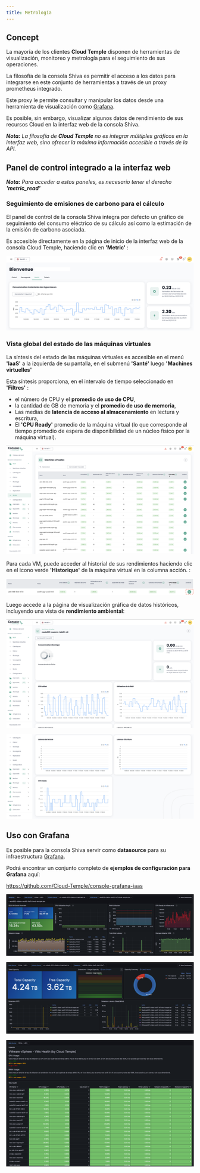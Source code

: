 ```yaml
---
title: Metrología
---
```


## Concept

La mayoría de los clientes __Cloud Temple__ disponen de herramientas de visualización, monitoreo y metrología para el seguimiento de sus operaciones.

La filosofía de la consola Shiva es permitir el acceso a los datos para integrarse en este conjunto de herramientas a través de un proxy prometheus integrado.

Este proxy le permite consultar y manipular los datos desde una herramienta de visualización como [Grafana](https://grafana.com).

Es posible, sin embargo, visualizar algunos datos de rendimiento de sus recursos Cloud en la interfaz web de la consola Shiva.

*__Nota:__ La filosofía de __Cloud Temple__ no es integrar múltiples gráficos en la interfaz web, sino ofrecer la máxima información accesible a través de la API.*

## Panel de control integrado a la interfaz web

*__Nota:__ Para acceder a estos paneles, es necesario tener el derecho __'metric_read'__*

### Seguimiento de emisiones de carbono para el cálculo

El panel de control de la consola Shiva integra por defecto un gráfico de seguimiento del consumo eléctrico de su cálculo así como la estimación
de la emisión de carbono asociada.

Es accesible directamente en la página de inicio de la interfaz web de la consola Cloud Temple, haciendo clic en __'Metric'__ :

![](images/metrics_hypervisors_co2.png)

### Vista global del estado de las máquinas virtuales

La síntesis del estado de las máquinas virtuales es accesible en el menú __'IaaS'__ a la izquierda de su pantalla, en el submenú __'Santé'__ luego __'Machines virtuelles'__

Esta síntesis proporciona, en el intervalo de tiempo seleccionado en __'Filtres'__ :

- el número de CPU y el __promedio de uso de CPU__,
- la cantidad de GB de memoria y el __promedio de uso de memoria__,
- Las medias de __latencia de acceso al almacenamiento__ en lectura y escritura,
- El __'CPU Ready'__ promedio de la máquina virtual (lo que corresponde al tiempo promedio de espera de disponibilidad de un núcleo físico por la máquina virtual).

![](images/shiva_metric_000.png)

Para cada VM, puede acceder al historial de sus rendimientos haciendo clic en el icono verde __'Historique'__ de la máquina virtual en la columna acción. :

![](images/shiva_metric_003.png)

Luego accede a la página de visualización gráfica de datos históricos, incluyendo una vista de __rendimiento ambiental__:

![](images/shiva_metric_001.png)

![](images/shiva_metric_002.png)

## Uso con __Grafana__

Es posible para la consola Shiva servir como __datasource__ para su infraestructura [Grafana](https://grafana.com).

Podrá encontrar un conjunto completo de __ejemplos de configuración para Grafana__ aquí:

https://github.com/Cloud-Temple/console-grafana-iaas

![](images/grafana_dashboards_003.png)

![](images/grafana_dashboards_004.png)

![](images/grafana_dashboards_002.png)
